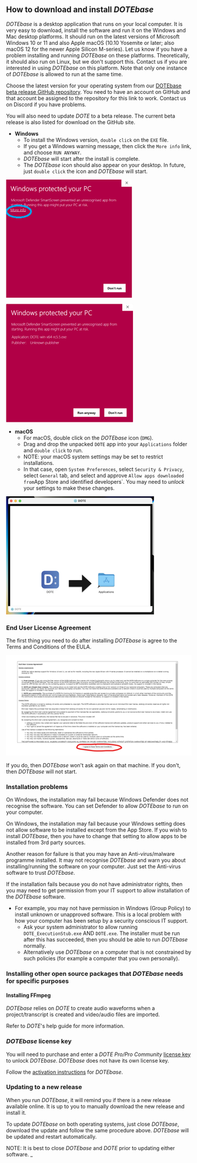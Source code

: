 ## How to download and install _DOTEbase_

_DOTEbase_ is a desktop application that runs on your local computer.
It is very easy to download, install the software and run it on the Windows and Mac desktop platforms.
It should run on the latest versions of Microsoft Windows 10 or 11 and also Apple macOS (10.10 Yosemite or later; also macOS 12 for the newer Apple Silicon M-series).
Let us know if you have a problem installing and running _DOTEbase_ on these platforms.
Theoretically, it should also run on Linux, but we don't support this.
Contact us if you are interested in using _DOTEbase_ on this platform.
Note that only one instance of _DOTEbase_ is allowed to run at the same time.

Choose the latest version for your operating system from our [DOTEbase beta release GitHub repository](https://github.com/BigSoftVideo/DOTEbase-beta-testing/releases).
You need to have an account on GitHub and that account be assigned to the repository for this link to work.
Contact us on Discord if you have problems.

You will also need to update _DOTE_ to a beta release.
The current beta release is also listed for download on the GitHub site.

- **Windows**
  - To install the Windows version, `double click` on the `EXE` file.
  - If you get a Windows warning message, then click the `More info` link, and choose `RUN ANYWAY`.
  - _DOTEbase_ will start after the install is complete.
  - The _DOTEbase_ icon should also appear on your desktop.
    In future, just `double click` the icon and _DOTEbase_ will start.

[![Windows warning](images/install/Win-defender.png)](images/install/Win-defender.png)

[![Windows run anyway](images/install/Win-defender-run.png)](images/install/Win-defender-run.png)

- **macOS**
  - For macOS, double click on the _DOTEbase_ icon (`DMG`).
  - Drag and drop the unpacked `DOTE` app into your `Applications` folder and `double click` to run.
  - NOTE: your macOS system settings may be set to restrict installations.
  - In that case, open `System Preferences`, select `Security & Privacy`, select `General` tab, and select and approve `Allow apps downloaded from`App Store and identified developers`.
    You may need to _unlock_ your settings to make these changes.

[![macOS install](images/install/dmg.png)](images/install/dmg.png)

### End User License Agreement

The first thing you need to do after installing _DOTEbase_ is agree to the Terms and Conditions of the EULA.

[![EULA](images/install/eula.png)](images/install/eula.png)

If you do, then _DOTEbase_ won't ask again on that machine.
If you don't, then _DOTEbase_ will not start.

### Installation problems <a id='problems'></a>

On Windows, the installation may fail because Windows Defender does not recognise the software.
You can set Defender to allow _DOTEbase_ to run on your computer.

On Windows, the installation may fail because your Windows setting does not allow software to be installed except from the App Store.
If you wish to install _DOTEbase_, then you have to change that setting to allow apps to be installed from 3rd party sources.

Another reason for failure is that you may have an Anti-virus/malware programme installed.
It may not recognise _DOTEbase_ and warn you about installing/running the software on your computer.
Just set the Anti-virus software to trust _DOTEbase_.

If the installation fails because you do not have administrator rights, then you may need to get permission from your IT support to allow installation of the _DOTEbase_ software.

- For example, you may not have permission in Windows (Group Policy) to install unknown or unapproved software.
This is a local problem with how your computer has been setup by a security conscious IT support.
  - Ask your system administrator to allow running `DOTE_ExecutionStub.exe` AND `DOTE.exe`.
    The installer must be run after this has succeeded, then you should be able to run _DOTEbase_ normally.
  - Alternatively use _DOTEbase_ on a computer that is not constrained by such policies (for example a computer that you own personally).

### Installing other open source packages that _DOTEbase_ needs for specific purposes

#### Installing FFmpeg <a id='ffmpeg'></a>

_DOTEbase_ relies on _DOTE_ to create audio waveforms when a project/transcript is created and video/audio files are imported.

Refer to _DOTE_'s help guide for more information. 

### _DOTEbase_ license key

You will need to purchase and enter a _DOTE Pro/Pro Community_ [license key](https://bigsoftvideo.github.io/DOTE/pro.html#license) to unlock _DOTEbase_.
_DOTEbase_ does not have its own license key.

Follow the [activation instructions](license-activation.md) for _DOTEbase_.

### Updating to a new release

When you run _DOTEbase_, it will remind you if there is a new release available online.
It is up to you to manually download the new release and install it.

To update _DOTEbase_ on both operating systems, just close _DOTEbase_, download the update and follow the same procedure above.
_DOTEbase_ will be updated and restart automatically.

NOTE: It is best to close _DOTEbase_ and _DOTE_ prior to updating either software.
_